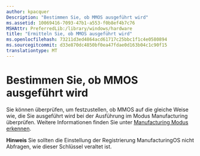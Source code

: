 ```yaml
---
author: kpacquer
Description: "Bestimmen Sie, ob MMOS ausgeführt wird"
ms.assetid: 10069416-7093-47b1-a553-f0b8ef4b7c76
MSHAttr: PreferredLib:/library/windows/hardware
title: "Ermitteln Sie, ob MMOS ausgeführt wird"
ms.openlocfilehash: 73211d3ed4864acd61717c25bbc1f1c4e0580894
ms.sourcegitcommit: d33e870dc4850bf0ea47fdae0d163b04c1c90f15
translationtype: MT
---
```

# <a name="determine-if-mmos-is-running"></a>Bestimmen Sie, ob MMOS ausgeführt wird


Sie können überprüfen, um festzustellen, ob MMOS auf die gleiche Weise wie, die Sie ausgeführt wird bei der Ausführung im Modus Manufacturing überprüfen. Weitere Informationen finden Sie unter [Manufacturing Modus erkennen](how-to-detect-manufacturing-mode.md).

**Hinweis**  Sie sollten die Einstellung der Registrierung ManufacturingOS nicht Abfragen, wie dieser Schlüssel veraltet ist.

 

 

 





